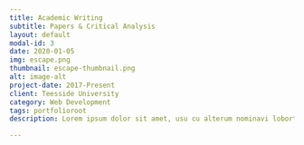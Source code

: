 ```yaml
---
title: Academic Writing
subtitle: Papers & Critical Analysis
layout: default
modal-id: 3
date: 2020-01-05
img: escape.png
thumbnail: escape-thumbnail.png
alt: image-alt
project-date: 2017-Present
client: Teesside University
category: Web Development
tags: portfolioroot
description: Lorem ipsum dolor sit amet, usu cu alterum nominavi lobortis. At duo novum diceret. Tantas apeirian vix et, usu sanctus postulant inciderint ut, populo diceret necessitatibus in vim. Cu eum dicam feugiat noluisse.

---
```

